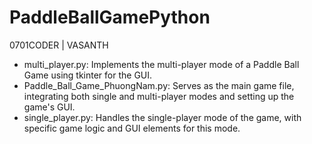 # PaddleBallGamePython

0701CODER | VASANTH

- multi_player.py: Implements the multi-player mode of a Paddle Ball Game using tkinter for the GUI.
- Paddle_Ball_Game_PhuongNam.py: Serves as the main game file, integrating both single and multi-player modes and setting up the game's GUI.
- single_player.py: Handles the single-player mode of the game, with specific game logic and GUI elements for this mode.
